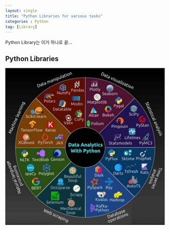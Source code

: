 ```yaml
---
layout: single
title: "Python Libraries for various tasks"
categories : Python
tag: [Library]
---
```


Python Library는 이거 하나로 끝...

## Python Libraries

![library](/assets/posts/library.jpg)

